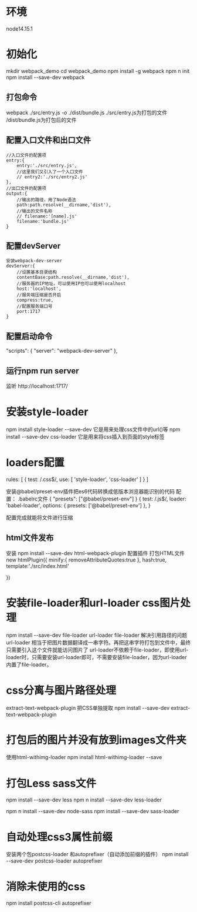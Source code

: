 # 环境

node14.15.1

# 初始化

mkdir webpack_demo
cd webpack_demo
npm install -g webpack
npm n init
npm install --save-dev webpack

## 打包命令

webpack ./src/entry.js -o ./dist/bundle.js
./src/entry.js为打包的文件
/dist/bundle.js为打包后的文件

## 配置入口文件和出口文件

    //入口文件的配置项
    entry:{
        entry:'./src/entry.js',
        //这里我们又引入了一个入口文件
        // entry2:'./src/entry2.js'
    },
    //出口文件的配置项
    output:{
        //输出的路径，用了Node语法
        path:path.resolve(__dirname,'dist'),
        //输出的文件名称
        // filename:'[name].js'
        filename:'bundle.js'
    }

## 配置devServer

    安装webpack-dev-server
    devServer:{
        //设置基本目录结构
        contentBase:path.resolve(__dirname,'dist'),
        //服务器的IP地址，可以使用IP也可以使用localhost
        host:'localhost',
        //服务端压缩是否开启
        compress:true,
        //配置服务端口号
        port:1717
    }

## 配置启动命令

"scripts": {
    "server": "webpack-dev-server"
  },

## 运行npm run server

监听 http://localhost:1717/

# 安装style-loader

npm install style-loader --save-dev  它是用来处理css文件中的url()等
npm install --save-dev css-loader 它是用来将css插入到页面的style标签

# loaders配置

rules: [
    {
        test: /\.css$/,
        use: [ 'style-loader', 'css-loader' ]
    }
]

安装@babel/preset-env插件把es6代码转换成低版本浏览器能识别的代码
配置：
.babelrc文件
{
    "presets": ["@babel/preset-env"]
}
{
    test: /\.js$/,
    loader: 'babel-loader',
    options: {
            presets: ['@babel/preset-env']
        },
}

配置完成就能将文件进行压缩

## html文件发布

安装
npm install --save-dev html-webpack-plugin
配置插件 打包HTML文件
new htmlPlugin({
    minify:{
        removeAttributeQuotes:true
    },
    hash:true,
    template:'./src/index.html'

})

# 安装file-loader和url-loader css图片处理

npm install --save-dev file-loader url-loader
file-loader 解决引用路径的问题
url-loader 相当于把图片数据翻译成一串字符。再把这串字符打包到文件中，最终只需要引入这个文件就能访问图片了
url-loader不依赖于file-loader，即使用url-loader时，只需要安装url-loader即可，不需要安装file-loader，因为url-loader内置了file-loader。

# css分离与图片路径处理

extract-text-webpack-plugin 把CSS单独提取
npm install --save-dev extract-text-webpack-plugin

# 打包后的图片并没有放到images文件夹

使用html-withimg-loader
npm install html-withimg-loader --save

# 打包Less sass文件

npm install --save-dev less
npm n install --save-dev less-loader

npm n install --save-dev node-sass
npm install --save-dev sass-loader

# 自动处理css3属性前缀

安装两个包postcss-loader 和autoprefixer（自动添加前缀的插件）
npm install --save-dev postcss-loader autoprefixer

# 消除未使用的css

npm install postcss-cli autoprefixer